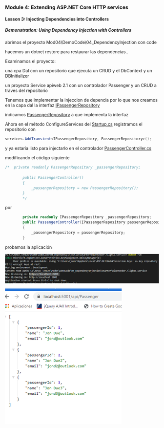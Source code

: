 ### Module 4: Extending ASP.NET Core HTTP services

#### Lesson 3: Injecting Dependencies into Controllers

##### Demonstration: Using Dependency Injection with Controllers


abrimos el proyecto Mod04\DemoCode\04_DependencyInjection con code  

hacemos un dotnet restore para restaurar las dependencias.. 

Examinamos el proyecto:

una cpa Dal con un repositorio que ejecuta un CRUD y el DbContext y un DBInitializer

un proyecto Service apiweb 2.1 con un controlador Passenger y un CRUD a traves del repositorio 




Tenemos que implementar la injeccion de depencia por lo que nos creamos en la capa dal
 la interfaz [IPassengerRepository](Starter/BlueYonder.Flights.DAL/Repository/IPassengerRepository.cs)


indicamos [PassengerRepository](Starter/BlueYonder.Flights.DAL/Repository/PassengerRepository.cs) a que implementa la interfaz 


Ahora en el método ConfigureServices  del  [Startup.cs](Starter/BlueYonder.Flights.Service/Startup.cs) registramos el repositorio con

```c#
services.AddTransient<IPassengerRepository, PassengerRepository>();
```

y ya estaría listo para injectarlo en el controlador [PassengerController.cs](Starter/BlueYonder.Flights.Service/Controllers/PassengerController.cs)


modificando el código siguiente 

```c#
/*  private readonly PassengerRepository _passengerRepository;

        public PassengerController()
        {
            _passengerRepository = new PassengerRepository();
        }
        */
```

por 

```c#
        private readonly IPassengerRepository _passengerRepository;
        public PassengerController(IPassengerRepository passengerRepository)
        {
            _passengerRepository = passengerRepository;
        }
```

probamos la aplicación

![c1](imagenes/c1.PNG)

![c2](imagenes/c2.PNG)


